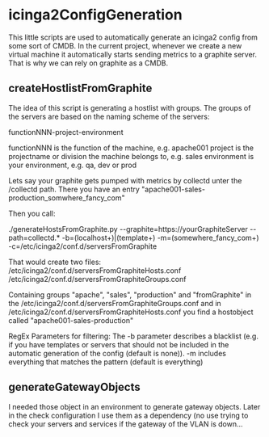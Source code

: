 # icinga2ConfigGeneration
This little scripts are used to automatically generate an icinga2 config from some sort of CMDB. In the current
project, whenever we create a new virtual machine it automatically starts sending metrics to a graphite server.
That is why we can rely on graphite as a CMDB.

## createHostlistFromGraphite
The idea of this script is generating a hostlist with groups. The groups of the servers are based on the naming scheme of
the servers:

functionNNN-project-environment

functionNNN is the function of the machine, e.g. apache001
project is the projectname or division the machine belongs to, e.g. sales
environment is your environment, e.g. qa, dev or prod

Lets say your graphite gets pumped with metrics by collectd unter the /collectd path.
There you have an entry "apache001-sales-production_somwhere_fancy_com"

Then you call:

./generateHostsFromGraphite.py --graphite=https://yourGraphiteServer --path=collectd.* -b=(localhost+)|(template+) -m=(somewhere_fancy_com+)
-c=/etc/icinga2/conf.d/serversFromGraphite

That would create two files:
/etc/icinga2/conf.d/serversFromGraphiteHosts.conf
/etc/icinga2/conf.d/serversFromGraphiteGroups.conf

Containing groups "apache", "sales", "production" and "fromGraphite" in the /etc/icinga2/conf.d/serversFromGraphiteGroups.conf
and in /etc/icinga2/conf.d/serversFromGraphiteHosts.conf you find a hostobject called "apache001-sales-production"

RegEx Parameters for filtering:
The -b parameter describes a blacklist (e.g. if you have templates or servers that should not be included in the
automatic generation of the config (default is none)).
-m includes everything that matches the pattern (default is everything)

## generateGatewayObjects
I needed those object in an environment to generate gateway objects. Later in the check configuration I use them as
a dependency (no use trying to check your servers and services if the gateway of the VLAN is down...